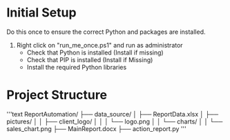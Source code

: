 

# Initial Setup
Do this once to ensure the correct Python and packages are installed.

1. Right click on "run_me_once.ps1" and run as administrator
   - Check that Python is installed (Install if missing)
   - Check that PIP is installed (Install if Missing)
   - Install the required Python libraries
  

# Project Structure

'''text
ReportAutomation/
├── data_source/
│   ├── ReportData.xlsx
│   ├── pictures/
│   │   ├── client_logo/
│   │   │   └── logo.png
│   │   └── charts/
│   │       └── sales_chart.png
├── MainReport.docx
├── action_report.py
'''
